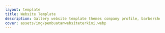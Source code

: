 ```yaml
---
layout: template
title: Website Template
description: Gallery website template themes company profile, barbershop,salon spa,hotel villa, resto cafe, home stay guest house,sekolah,otomotif, car showroom, property dan lain nya .
cover: assets/img/pembuatanwebsiteterkini.webp
---
```

